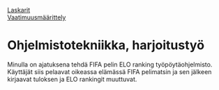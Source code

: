 [Laskarit](https://github.com/lamtonylam/ohjelmistotekniikka/tree/main/laskarit)  
[Vaatimuusmäärittely](https://github.com/lamtonylam/ohjelmistotekniikka/blob/main/dokumentaatio/vaatimusmaarittely.md)
# Ohjelmistotekniikka, harjoitustyö
Minulla on ajatuksena tehdä FIFA pelin ELO ranking työpöytäohjelmisto.
Käyttäjät siis pelaavat oikeassa elämässä FIFA pelimatsin ja sen jälkeen kirjaavat tuloksen ja ELO rankingit muuttuvat.
